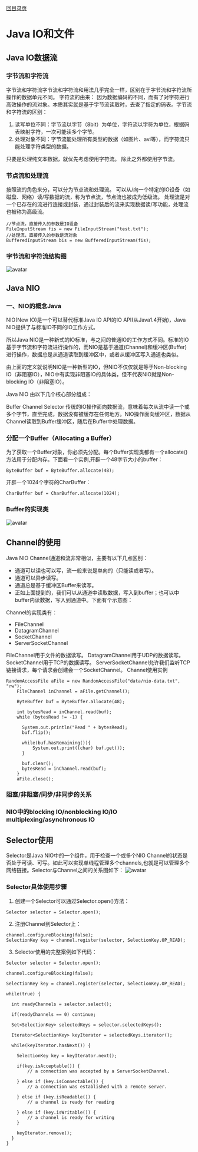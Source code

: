 [回目录页](/README.md)

# Java IO和文件
## Java IO数据流
### 字节流和字符流
 字节流和字符流字节流和字符流和用法几乎完全一样，区别在于字节流和字符流所操作的数据单元不同。
字符流的由来： 因为数据编码的不同，而有了对字符进行高效操作的流对象。本质其实就是基于字节流读取时，去查了指定的码表。字节流和字符流的区别：
1. 读写单位不同：字节流以字节（8bit）为单位，字符流以字符为单位，根据码表映射字符，一次可能读多个字节。
2. 处理对象不同：字节流能处理所有类型的数据（如图片、avi等），而字符流只能处理字符类型的数据。

只要是处理纯文本数据，就优先考虑使用字符流。 除此之外都使用字节流。

### 节点流和处理流
按照流的角色来分，可以分为节点流和处理流。
可以从/向一个特定的IO设备（如磁盘、网络）读/写数据的流，称为节点流，节点流也被成为低级流。
处理流是对一个已存在的流进行连接或封装，通过封装后的流来实现数据读/写功能，处理流也被称为高级流。
```
//节点流，直接传入的参数是IO设备
FileInputStream fis = new FileInputStream("test.txt");
//处理流，直接传入的参数是流对象
BufferedInputStream bis = new BufferedInputStream(fis);
```
### 字节流和字符流结构图
![avatar](/image/java_io_class.png)

## Java NIO
### 一、NIO的概念Java
NIO(New IO)是一个可以替代标准Java IO API的IO API(从Java1.4开始)，Java NIO提供了与标准IO不同的IO工作方式。

所以Java NIO是一种新式的IO标准，与之间的普通IO的工作方式不同。标准的IO基于字节流和字符流进行操作的，而NIO是基于通道(Channel)和缓冲区(Buffer)进行操作，数据总是从通道读取到缓冲区中，或者从缓冲区写入通道也类似。

由上面的定义就说明NIO是一种新型的IO，但NIO不仅仅就是等于Non-blocking IO（非阻塞IO），NIO中有实现非阻塞IO的具体类，但不代表NIO就是Non-blocking IO（非阻塞IO）。

Java NIO 由以下几个核心部分组成：

Buffer
Channel
Selector
传统的IO操作面向数据流，意味着每次从流中读一个或多个字节，直至完成，数据没有被缓存在任何地方。NIO操作面向缓冲区，数据从Channel读取到Buffer缓冲区，随后在Buffer中处理数据。

### 分配一个Buffer（Allocating a Buffer）
为了获取一个Buffer对象，你必须先分配。每个Buffer实现类都有一个allocate()方法用于分配内存。下面看一个实例,开辟一个48字节大小的buffer：
```
ByteBuffer buf = ByteBuffer.allocate(48);
```
开辟一个1024个字符的CharBuffer：
```
CharBuffer buf = CharBuffer.allocate(1024);
```
### Buffer的实现类
![avatar](/image/buffer_impl.png)

## Channel的使用
Java NIO Channel通道和流非常相似，主要有以下几点区别：

* 通道可以读也可以写，流一般来说是单向的（只能读或者写）。
* 通道可以异步读写。
* 通道总是基于缓冲区Buffer来读写。
* 正如上面提到的，我们可以从通道中读取数据，写入到buffer；也可以中buffer内读数据，写入到通道中。下面有个示意图：

Channel的实现类有：
* FileChannel
* DatagramChannel
* SocketChannel
* ServerSocketChannel

FileChannel用于文件的数据读写。 DatagramChannel用于UDP的数据读写。 SocketChannel用于TCP的数据读写。 ServerSocketChannel允许我们监听TCP链接请求，每个请求会创建会一个SocketChannel。
Channel使用实例
```
RandomAccessFile aFile = new RandomAccessFile("data/nio-data.txt", "rw");
    FileChannel inChannel = aFile.getChannel();

    ByteBuffer buf = ByteBuffer.allocate(48);

    int bytesRead = inChannel.read(buf);
    while (bytesRead != -1) {

      System.out.println("Read " + bytesRead);
      buf.flip();

      while(buf.hasRemaining()){
          System.out.print((char) buf.get());
      }

      buf.clear();
      bytesRead = inChannel.read(buf);
    }
    aFile.close();
```

### 阻塞/非阻塞/同步/非同步的关系

### NIO中的blocking IO/nonblocking IO/IO multiplexing/asynchronous IO

##  Selector使用
Selector是Java NIO中的一个组件，用于检查一个或多个NIO Channel的状态是否处于可读、可写。如此可以实现单线程管理多个channels,也就是可以管理多个网络链接。Selector与Channel之间的关系图如下：
![avatar](/image/java_selector.png)

### Selector具体使用步骤
1. 创建一个Selector可以通过Selector.open()方法：
```
Selector selector = Selector.open();
```
2. 注册Channel到Selector上：
```
channel.configureBlocking(false);
SelectionKey key = channel.register(selector, SelectionKey.OP_READ);
```
3. Selector使用的完整案例如下代码：
```
Selector selector = Selector.open();

channel.configureBlocking(false);

SelectionKey key = channel.register(selector, SelectionKey.OP_READ);

while(true) {

  int readyChannels = selector.select();

  if(readyChannels == 0) continue;

  Set<SelectionKey> selectedKeys = selector.selectedKeys();

  Iterator<SelectionKey> keyIterator = selectedKeys.iterator();

  while(keyIterator.hasNext()) {

    SelectionKey key = keyIterator.next();

    if(key.isAcceptable()) {
        // a connection was accepted by a ServerSocketChannel.

    } else if (key.isConnectable()) {
        // a connection was established with a remote server.

    } else if (key.isReadable()) {
        // a channel is ready for reading

    } else if (key.isWritable()) {
        // a channel is ready for writing
    }

    keyIterator.remove();
  }
}
```

